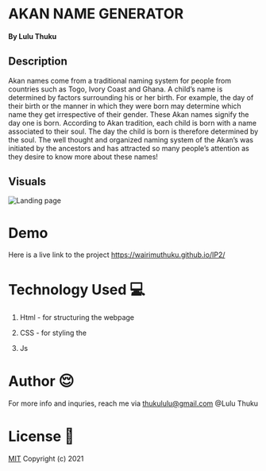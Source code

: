 # AKAN NAME GENERATOR

#### By **Lulu Thuku**

## Description

Akan names come from a traditional naming system for people from countries such as Togo, Ivory Coast and Ghana. A child’s name is determined by factors surrounding his or her birth. For example, the day of their birth or the manner in which they were born may determine which name they get irrespective of their gender. These Akan names signify the day one is born. According to Akan tradition, each child is born with a name associated to their soul. The day the child is born is therefore determined by the soul. The well thought and organized naming system of the Akan’s was initiated by the ancestors and has attracted so many people’s attention as they desire to know more about these names!

## Visuals

![Landing page](https://81dbbnqdih-flywheel.netdna-ssl.com/wp-content/uploads/2012/08/traditions-of-ghana-warrior-king-faces.jpg)

# Demo

Here is a live link to the project https://wairimuthuku.github.io/IP2/

# Technology Used <span style='font-size:30px;'>&#128187;</span>

1. Html - for structuring the webpage

2. CSS - for styling the

3. Js

# Author <span style='font-size:30px;'>&#128524;</span>

For more info and inquries, reach me via thukululu@gmail.com
@Lulu Thuku

# License <span style='font-size:30px;'>🔐</span>

[MIT](https://choosealicense.com/licenses/mit/)
Copyright (c) 2021
